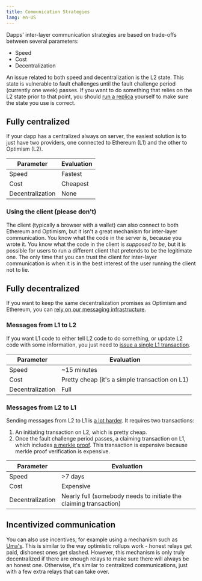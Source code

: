 ```yaml
---
title: Communication Strategies
lang: en-US
---
```


Dapps' inter-layer communication strategies are based on trade-offs between several parameters:

- Speed
- Cost
- Decentralization

An issue related to both speed and decentralization is the L2 state.
This state is vulnerable to fault challenges until the fault challenge period (currently one week) passes.
If you want to do something that relies on the L2 state prior to that point, you should [run a replica](../build/run-a-node.md) yourself to make sure the state you use is correct.



## Fully centralized

If your dapp has a centralized always on server, the easiest solution is to just have two providers, one connected to Ethereum (L1) and the other to Optimism (L2).

| Parameter         | Evaluation |
| - | - |
| Speed             | Fastest
| Cost              | Cheapest
| Decentralization  | None


### Using the client (please don't)

The client (typically a browser with a wallet) can also connect to both Ethereum and Optimism, but it isn't a great mechanism for inter-layer communication.
You know what the code in the server is, because you wrote it.
You know what the code in the client is *supposed to be*, but it is possible for users to run a different client that pretends to be the legitimate one. 
The only time that you can trust the client for inter-layer communication is when it is in the best interest of the user running the client not to lie.


## Fully decentralized

If you want to keep the same decentralization promises as Optimism and Ethereum, you can [rely on our messaging infrastructure](messaging.md).

### Messages from L1 to L2

If you want L1 code to either tell L2 code to do something, or update L2 code with some information, you just need to [issue a single L1 transaction](messaging.md#for-l1-to-l2-transactions).

| Parameter         | Evaluation |
| - | - |
| Speed             | ~15 minutes
| Cost              | Pretty cheap (it's a simple transaction on L1)
| Decentralization  | Full

### Messages from L2 to L1

Sending messages from L2 to L1 is [a lot harder](messaging.md#for-l2-to-l1-transactions). 
It requires two transactions:

1. An initiating transaction on L2, which is pretty cheap.
1. Once the fault challenge period passes, a claiming transaction on L1, which includes [a merkle proof](https://medium.com/crypto-0-nite/merkle-proofs-explained-6dd429623dc5). 
   This transaction is expensive because merkle proof verification is expensive.

| Parameter         | Evaluation |
| - | - |
| Speed             | >7 days 
| Cost              | Expensive
| Decentralization  | Nearly full (somebody needs to initiate the claiming transaction)


## Incentivized communication

You can also use incentives, for example using a mechanism such as [Uma's](../../useful-tools/oracles/#universal-market-access-uma).
This is similar to the way optimistic rollups work - honest relays get paid, dishonest ones get slashed.
However,  this mechanism is only truly decentralized if there are enough relays to make sure there will always be an honest one.
Otherwise, it's similar to centralized communications, just with a few extra relays that can take over.
 
